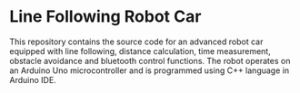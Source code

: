 # Line Following Robot Car
This repository contains the source code for an advanced robot car equipped with line following, distance calculation, time measurement, obstacle avoidance and bluetooth control functions. The robot operates on an Arduino Uno microcontroller and is programmed using C++ language in Arduino IDE.
